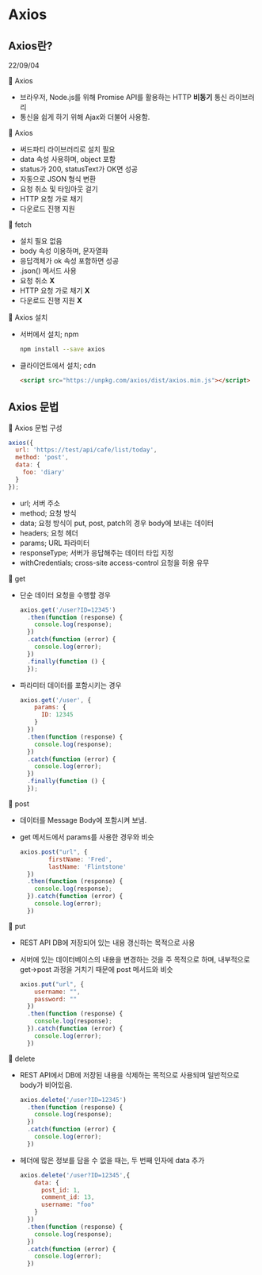 # Axios

## Axios란?

22/09/04

📎 Axios

- 브라우저, Node.js를 위해 Promise API를 활용하는 HTTP **비동기** 통신 라이브러리
- 통신을 쉽게 하기 위해 Ajax와 더불어 사용함.

📎 Axios

- 써드파티 라이브러리로 설치 필요
- data 속성 사용하며, object 포함
- status가 200, statusText가 OK면 성공
- 자동으로 JSON 형식 변환
- 요청 취소 및 타임아웃 걸기
- HTTP 요청 가로 채기
- 다운로드 진행 지원

📎 fetch

- 설치 필요 없음
- body 속성 이용하며, 문자열화
- 응답객체가 ok 속성 포함하면 성공
- .json() 메서드 사용
- 요청 취소 **X**
- HTTP 요청 가로 채기 **X**
- 다운로드 진행 지원 **X**

📎 Axios 설치

- 서버에서 설치; npm
    
    ```bash
    npm install --save axios
    ```
    
- 클라이언트에서 설치; cdn
    
    ```html
    <script src="https://unpkg.com/axios/dist/axios.min.js"></script>
    ```
    

## Axios 문법

📎 Axios 문법 구성

```jsx
axios({
  url: 'https://test/api/cafe/list/today',
  method: 'post',
  data: {
    foo: 'diary'
  }
});
```

- url; 서버 주소
- method; 요청 방식
- data; 요청 방식이 put, post, patch의 경우 body에 보내는 데이터
- headers; 요청 헤더
- params; URL 파라미터
- responseType; 서버가 응답해주는 데이터 타입 지정
- withCredentials; cross-site access-control 요청을 허용 유무

📎 get

- 단순 데이터 요청을 수행할 경우
    
    ```jsx
    axios.get('/user?ID=12345')
      .then(function (response) {
        console.log(response);
      })
      .catch(function (error) {
        console.log(error);
      })
      .finally(function () {
      });
    ```
    
- 파라미터 데이터를 포함시키는 경우
    
    ```jsx
    axios.get('/user', {
        params: {
          ID: 12345
        }
      })
      .then(function (response) {
        console.log(response);
      })
      .catch(function (error) {
        console.log(error);
      })
      .finally(function () {
      });
    ```
    

📎 post

- 데이터를 Message Body에 포함시켜 보냄.
- get 메서드에서 params를 사용한 경우와 비슷
    
    ```jsx
    axios.post("url", {
    		firstName: 'Fred',
    		lastName: 'Flintstone'
      })
      .then(function (response) {
        console.log(response);
      }).catch(function (error) {
        console.log(error);
      })
    ```
    

📎 put

- REST API DB에 저장되어 있는 내용 갱신하는 목적으로 사용
- 서버에 있는 데이터베이스의 내용을 변경하는 것을 주 목적으로 하며, 내부적으로 get→post 과정을 거치기 때문에 post 메서드와 비슷
    
    ```jsx
    axios.put("url", {
        username: "",
        password: ""
      })
      .then(function (response) {
        console.log(response);
      }).catch(function (error) {
        console.log(error);
      })
    ```
    

📎 delete

- REST API에서 DB에 저장된 내용을 삭제하는 목적으로 사용되며 일반적으로 body가 비어있음.
    
    ```jsx
    axios.delete('/user?ID=12345')
      .then(function (response) {
        console.log(response);
      })
      .catch(function (error) {
        console.log(error);
      })
    ```
    
- 헤더에 많은 정보를 담을 수 없을 때는, 두 번째 인자에 data 추가
    
    ```jsx
    axios.delete('/user?ID=12345',{
        data: {
          post_id: 1,
          comment_id: 13,
          username: "foo"
        }
      })
      .then(function (response) {
        console.log(response);
      })
      .catch(function (error) {
        console.log(error);
      })
    ```